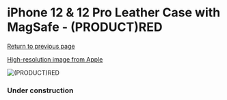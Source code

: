 # iPhone 12 & 12 Pro Leather Case with MagSafe - (PRODUCT)RED

[Return to previous page](/iphone_12)

[High-resolution image from Apple](https://store.storeimages.cdn-apple.com/8756/as-images.apple.com/is/MHKD3?wid=4500&hei=4500&fmt=png)

<div style="width: 384px"><img src="/everyphone/MHKD3.png" alt="(PRODUCT)RED"></div>

### Under construction
